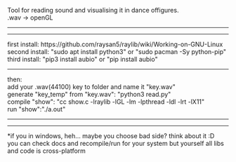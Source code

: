 Tool for reading sound and visualising it in dance offigures.<br>
.wav -> openGL<br>
<hr><hr>
first install: https://github.com/raysan5/raylib/wiki/Working-on-GNU-Linux <br>
second install: "sudo apt install python3" or "sudo pacman -Sy python-pip"<br>
third install: "pip3 install aubio" or "pip install aubio" <br>
<hr>
then:<br>
add your .wav(44100) key to folder and name it "key.wav"<br>
generate "key_temp" from "key.wav": "python3 read.py"<br>
compile "show": "cc show.c -lraylib -lGL -lm -lpthread -ldl -lrt -lX11"<br> 
run "show":"./a.out"<br>
<hr><hr>
*if you in windows, heh... maybe you choose bad side? think about it :D <br>
you can check docs and recompile/run for your system but yourself all libs and code is cross-platform